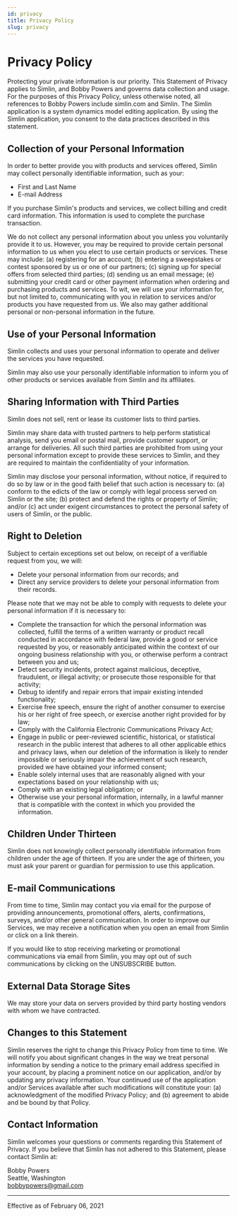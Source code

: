 ```yaml
---
id: privacy
title: Privacy Policy
slug: privacy
---
```


# Privacy Policy

Protecting your private information is our priority. This Statement of Privacy applies to Simlin, and Bobby Powers and governs data collection and usage. For the purposes of this Privacy Policy, unless otherwise noted, all references to Bobby Powers include simlin.com and Simlin. The Simlin application is a system dynamics model editing application. By using the Simlin application, you consent to the data practices described in this statement.

## Collection of your Personal Information
In order to better provide you with products and services offered, Simlin may collect personally identifiable information, such as your:

-	First and Last Name
-	E-mail Address

If you purchase Simlin's products and services, we collect billing and credit card information. This information is used to complete the purchase transaction.

We do not collect any personal information about you unless you voluntarily provide it to us. However, you may be required to provide certain personal information to us when you elect to use certain products or services. These may include: (a) registering for an account; (b) entering a sweepstakes or contest sponsored by us or one of our partners; (c) signing up for special offers from selected third parties; (d) sending us an email message; (e) submitting your credit card or other payment information when ordering and purchasing products and services. To wit, we will use your information for, but not limited to, communicating with you in relation to services and/or products you have requested from us. We also may gather additional personal or non-personal information in the future.

## Use of your Personal Information
Simlin collects and uses your personal information to operate and deliver the services you have requested.

Simlin may also use your personally identifiable information to inform you of other products or services available from Simlin and its affiliates.

## Sharing Information with Third Parties
Simlin does not sell, rent or lease its customer lists to third parties.

Simlin may share data with trusted partners to help perform statistical analysis, send you email or postal mail, provide customer support, or arrange for deliveries. All such third parties are prohibited from using your personal information except to provide these services to Simlin, and they are required to maintain the confidentiality of your information.

Simlin may disclose your personal information, without notice, if required to do so by law or in the good faith belief that such action is necessary to: (a) conform to the edicts of the law or comply with legal process served on Simlin or the site; (b) protect and defend the rights or property of Simlin; and/or (c) act under exigent circumstances to protect the personal safety of users of Simlin, or the public.

## Right to Deletion
Subject to certain exceptions set out below, on receipt of a verifiable request from you, we will:
* Delete your personal information from our records; and
* Direct any service providers to delete your personal information from their records.

Please note that we may not be able to comply with requests to delete your personal information if it is necessary to:
* Complete the transaction for which the personal information was collected, fulfill the terms of a written warranty or product recall conducted in accordance with federal law, provide a good or service requested by you, or reasonably anticipated within the context of our ongoing business relationship with you, or otherwise perform a contract between you and us;
* Detect security incidents, protect against malicious, deceptive, fraudulent, or illegal activity; or prosecute those responsible for that activity;
* Debug to identify and repair errors that impair existing intended functionality;
* Exercise free speech, ensure the right of another consumer to exercise his or her right of free speech, or exercise another right provided for by law;
* Comply with the California Electronic Communications Privacy Act;
* Engage in public or peer-reviewed scientific, historical, or statistical research in the public interest that adheres to all other applicable ethics and privacy laws, when our deletion of the information is likely to render impossible or seriously impair the achievement of such research, provided we have obtained your informed consent;
* Enable solely internal uses that are reasonably aligned with your expectations based on your relationship with us;
* Comply with an existing legal obligation; or
* Otherwise use your personal information, internally, in a lawful manner that is compatible with the context in which you provided the information.

## Children Under Thirteen
Simlin does not knowingly collect personally identifiable information from children under the age of thirteen. If you are under the age of thirteen, you must ask your parent or guardian for permission to use this application.

## E-mail Communications
From time to time, Simlin may contact you via email for the purpose of providing announcements, promotional offers, alerts, confirmations, surveys, and/or other general communication. In order to improve our Services, we may receive a notification when you open an email from Simlin or click on a link therein.

If you would like to stop receiving marketing or promotional communications via email from Simlin, you may opt out of such communications by clicking on the UNSUBSCRIBE button.

## External Data Storage Sites
We may store your data on servers provided by third party hosting vendors with whom we have contracted.

## Changes to this Statement
Simlin reserves the right to change this Privacy Policy from time to time. We will notify you about significant changes in the way we treat personal information by sending a notice to the primary email address specified in your account, by placing a prominent notice on our application, and/or by updating any privacy information. Your continued use of the application and/or Services available after such modifications will constitute your: (a) acknowledgment of the modified Privacy Policy; and (b) agreement to abide and be bound by that Policy.

## Contact Information
Simlin welcomes your questions or comments regarding this Statement of Privacy. If you believe that Simlin has not adhered to this Statement, please contact Simlin at:

Bobby Powers  
Seattle, Washington  
[bobbypowers@gmail.com](mailto:bobbypowers@gmail.com)

_________________ 

Effective as of February 06, 2021 
